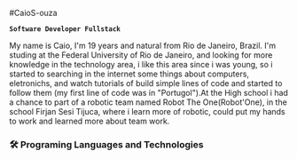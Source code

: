 #CaioS-ouza

**`Software Developer Fullstack`**

My name is Caio, I'm 19 years and natural from Rio de Janeiro, Brazil. I'm studing at the Federal University of Rio de Janeiro, and looking for more knowledge in the technology area, i like this area since i was young, so i started to searching in the internet some things about computers, eletronichs, and watch tutorials of build simple lines of code and started to follow them (my first line of code was in "Portugol").At the High school i had a chance to part of a robotic team named Robot The One(Robot'One), in the school Firjan Sesi Tijuca, where i learn more of robotic, could put my hands to work and learned more about team work.   

### 🛠️ Programing Languages and Technologies
<img>
